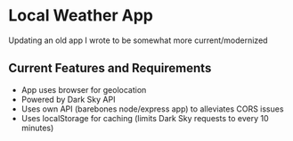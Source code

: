 # Local Weather App

Updating an old app I wrote to be somewhat more current/modernized

## Current Features and Requirements

- App uses browser for geolocation
- Powered by Dark Sky API
- Uses own API (barebones node/express app) to alleviates CORS issues
- Uses localStorage for caching (limits Dark Sky requests to every 10 minutes)
